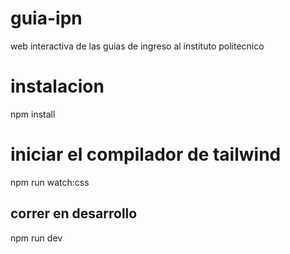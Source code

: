 # guia-ipn
web interactiva de las guias de ingreso al instituto politecnico


# instalacion
npm install


# iniciar el compilador de tailwind 
npm run watch:css

## correr en desarrollo
npm run dev
